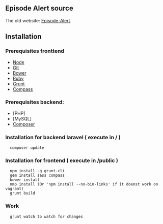 ## Episode Alert source

The old website: [Episode-Alert](http://www.episode-alert.com).

## Installation

### Prerequisites fronttend
* [Node](http://nodejs.org/)
* [Git](http://git-scm.com/downloads)
* [Bower](http://bower.io/)
* [Ruby](https://www.ruby-lang.org/en/)
* [Grunt](http://gruntjs.com/)
* [Compass](http://compass-style.org/)

### Prerequisites backend: 
* [PHP]
* [MySQL]
* [Composer](https://getcomposer.org/)

### Installation for backend laravel ( execute in / )
``` 
  compuser update 
``` 
### Installation for frontend ( execute in /public )

```
  npm install -g grunt-cli
  gem install sass compass
  bower install
  nmp install (Or 'npm install --no-bin-links' if it doenst work on vagrant)
  grunt build
```

### Work

```
  grunt watch to watch for changes
  
```
